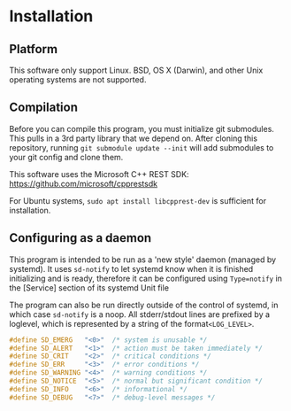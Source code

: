 # Installation

## Platform

This software only support Linux. BSD, OS X (Darwin), and other Unix operating systems are
not supported. 

## Compilation

Before you can compile this program, you must initialize git submodules. This pulls in 
a 3rd party library that we depend on. After cloning this repository, running
`git submodule update --init` will add submodules to your git config and clone them. 

This software uses the Microsoft C++ REST SDK: https://github.com/microsoft/cpprestsdk

For Ubuntu systems, `sudo apt install libcpprest-dev` is sufficient for installation.

## Configuring as a daemon

This program is intended to be run as a 'new style' daemon (managed by systemd). It uses 
`sd-notify` to let systemd know when it is finished initializing and is ready, therefore 
it can be configured using `Type=notify` in the [Service] section of its systemd Unit file

The program can also be run directly outside of the control of systemd, in which case 
`sd-notify` is a noop. All stderr/stdout lines are prefixed by a loglevel, which is 
represented by a string of the format`<LOG_LEVEL>`.

```C
#define SD_EMERG   "<0>"  /* system is unusable */
#define SD_ALERT   "<1>"  /* action must be taken immediately */
#define SD_CRIT    "<2>"  /* critical conditions */
#define SD_ERR     "<3>"  /* error conditions */
#define SD_WARNING "<4>"  /* warning conditions */
#define SD_NOTICE  "<5>"  /* normal but significant condition */
#define SD_INFO    "<6>"  /* informational */
#define SD_DEBUG   "<7>"  /* debug-level messages */
```
